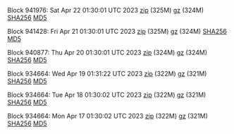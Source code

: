 Block 941976: Sat Apr 22 01:30:01 UTC 2023 [zip](https://files.01coin.io/mainnet/2023-04-22/bootstrap.dat.zip) (325M) [gz](https://files.01coin.io/mainnet/2023-04-22/bootstrap.dat.tar.gz) (324M) [SHA256](https://files.01coin.io/mainnet/2023-04-22/sha256.txt) [MD5](https://files.01coin.io/mainnet/2023-04-22/md5.txt)

Block 941428: Fri Apr 21 01:30:01 UTC 2023 [zip](https://files.01coin.io/mainnet/2023-04-21/bootstrap.dat.zip) (325M) [gz](https://files.01coin.io/mainnet/2023-04-21/bootstrap.dat.tar.gz) (324M) [SHA256](https://files.01coin.io/mainnet/2023-04-21/sha256.txt) [MD5](https://files.01coin.io/mainnet/2023-04-21/md5.txt)

Block 940877: Thu Apr 20 01:30:01 UTC 2023 [zip](https://files.01coin.io/mainnet/2023-04-20/bootstrap.dat.zip) (324M) [gz](https://files.01coin.io/mainnet/2023-04-20/bootstrap.dat.tar.gz) (324M) [SHA256](https://files.01coin.io/mainnet/2023-04-20/sha256.txt) [MD5](https://files.01coin.io/mainnet/2023-04-20/md5.txt)

Block 934664: Wed Apr 19 01:31:22 UTC 2023 [zip](https://files.01coin.io/mainnet/2023-04-19/bootstrap.dat.zip) (322M) [gz](https://files.01coin.io/mainnet/2023-04-19/bootstrap.dat.tar.gz) (321M) [SHA256](https://files.01coin.io/mainnet/2023-04-19/sha256.txt) [MD5](https://files.01coin.io/mainnet/2023-04-19/md5.txt)

Block 934664: Tue Apr 18 01:30:02 UTC 2023 [zip](https://files.01coin.io/mainnet/2023-04-18/bootstrap.dat.zip) (322M) [gz](https://files.01coin.io/mainnet/2023-04-18/bootstrap.dat.tar.gz) (321M) [SHA256](https://files.01coin.io/mainnet/2023-04-18/sha256.txt) [MD5](https://files.01coin.io/mainnet/2023-04-18/md5.txt)

Block 934664: Mon Apr 17 01:30:02 UTC 2023 [zip](https://files.01coin.io/mainnet/2023-04-17/bootstrap.dat.zip) (322M) [gz](https://files.01coin.io/mainnet/2023-04-17/bootstrap.dat.tar.gz) (321M) [SHA256](https://files.01coin.io/mainnet/2023-04-17/sha256.txt) [MD5](https://files.01coin.io/mainnet/2023-04-17/md5.txt)
